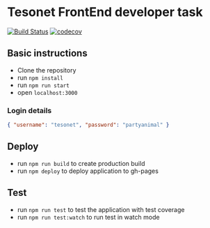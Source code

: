 # Tesonet FrontEnd developer task

[![Build Status](https://travis-ci.org/verden11/frontend-party.svg?branch=master)](https://travis-ci.org/verden11/frontend-party)
[![codecov](https://codecov.io/gh/verden11/frontend-party/branch/master/graph/badge.svg)](https://codecov.io/gh/verden11/frontend-party)

## Basic instructions

- Clone the repository
- run `npm install`
- run `npm run start`
- open `localhost:3000`

### Login details

```json
{ "username": "tesonet", "password": "partyanimal" }
```

## Deploy

- run `npm run build` to create production build
- run `npm deploy` to deploy application to gh-pages

## Test

- run `npm run test` to test the application with test coverage
- run `npm run test:watch` to run test in watch mode
